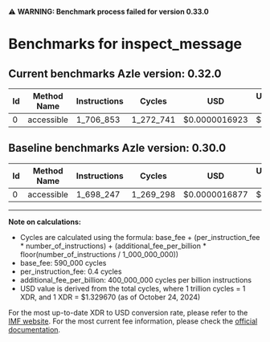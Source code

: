 ⚠️ **WARNING: Benchmark process failed for version 0.33.0**

# Benchmarks for inspect_message

## Current benchmarks Azle version: 0.32.0

| Id  | Method Name | Instructions | Cycles    | USD           | USD/Million Calls | Change                          |
| --- | ----------- | ------------ | --------- | ------------- | ----------------- | ------------------------------- |
| 0   | accessible  | 1_706_853    | 1_272_741 | $0.0000016923 | $1.69             | <font color="red">+8_606</font> |

## Baseline benchmarks Azle version: 0.30.0

| Id  | Method Name | Instructions | Cycles    | USD           | USD/Million Calls |
| --- | ----------- | ------------ | --------- | ------------- | ----------------- |
| 0   | accessible  | 1_698_247    | 1_269_298 | $0.0000016877 | $1.68             |

---

**Note on calculations:**

- Cycles are calculated using the formula: base_fee + (per_instruction_fee \* number_of_instructions) + (additional_fee_per_billion \* floor(number_of_instructions / 1_000_000_000))
- base_fee: 590_000 cycles
- per_instruction_fee: 0.4 cycles
- additional_fee_per_billion: 400_000_000 cycles per billion instructions
- USD value is derived from the total cycles, where 1 trillion cycles = 1 XDR, and 1 XDR = $1.329670 (as of October 24, 2024)

For the most up-to-date XDR to USD conversion rate, please refer to the [IMF website](https://www.imf.org/external/np/fin/data/rms_sdrv.aspx).
For the most current fee information, please check the [official documentation](https://internetcomputer.org/docs/current/developer-docs/gas-cost#execution).
